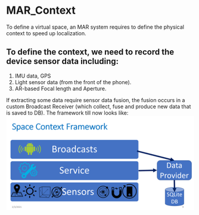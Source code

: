 # MAR_Context

To define a virtual space, an MAR system requires to define the physical context to speed up localization.
## To define the context, we need to record the device sensor data including:
1. IMU data, GPS
2. Light sensor data (from the front of the phone).
3. AR-based Focal length and Aperture.

If extracting some data require sensor data fusion, the fusion occurs in a custom Broadcast Receiver (which collect, fuse and produce new data that is saved to DB).
The framework till now looks like:
![alt text](spacecontext.png)
